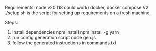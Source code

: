 Requirements:
  node v20 (18 could work)
  docker, docker compose V2
  ./setup.sh is the script for setting up requirements on a fresh machine.


Steps:
  1. install dependencies
      npm install
      npm install -g yarn
  2. run config generation script
      node gen.js
  3. follow the generated instructions in commands.txt
